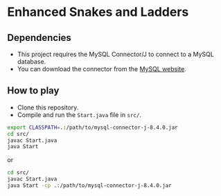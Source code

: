 # Enhanced Snakes and Ladders
## Dependencies
- This project requires the MySQL Connector/J to connect to a MySQL database.
- You can download the connector from the [MySQL website](https://dev.mysql.com/downloads/connector/j/).
## How to play
- Clone this repository.
- Compile and run the `Start.java` file in `src/`.
```bash
export CLASSPATH=.:/path/to/mysql-connector-j-8.4.0.jar
cd src/
javac Start.java
java Start
```
or
```bash
cd src/
javac Start.java
java Start -cp .:/path/to/mysql-connector-j-8.4.0.jar
```
